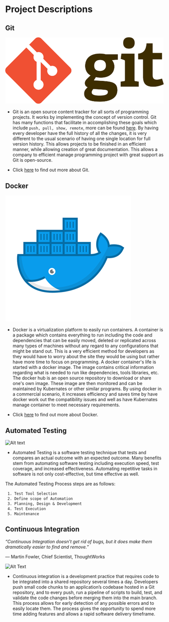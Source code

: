 # Project Descriptions

## Git
![Alt text](https://github.com/ab344/miniproject1-601/blob/main/assets/git.png)

* Git is an open source content tracker for all sorts of programming projects. It works by implementing the concept of version control. Git has many functions that facilitate in accomplishing these goals which include ` push, pull, show, remote `, more can be found [here](https://github.com/ab344/miniproject1-601/blob/main/GitCommands.md). By having every developer have the full history of all the changes, it is very different to the usual scenario of having one single location for full version history. This allows projects to be finished in an efficient manner, while allowing creation of great documentation. This allows a company to efficient manage programming project with great support as Git is open-source.  

* Click [here](https://git-scm.com/book/en/v2/Getting-Started-What-is-Git%3F) to find out more about Git.

## Docker
![Alt text](https://github.com/ab344/miniproject1-601/blob/main/assets/docker.png)

* Docker is a virtualization platform to easily run containers. A container is a package which contains everything to run including the code and dependencies that can be easily moved, deleted or replicated across many types of machines without any regard to any configurations that might be stand out. This is a very efficient method for developers as they would have to worry about the site they would be using but rather have more time to focus on programming. A docker container's life is started with a docker image. The image contains critical information regarding what is needed to run like dependencies, tools libraries, etc. The docker hub is an open source repository to download or share one's own image. These image are then monitored and can be maintained by Kubernates or other similar programs. By using docker in a commercial scenario, it increases efficiency and saves time by have docker work out the compatibility issues and well as have Kubernates manage container to meet necessary requirements.    

* Click [here](https://www.docker.com/why-docker) to find out more about Docker.

## Automated Testing
![Alt text](https://xbosoft.com/wp-content/uploads/2014/05/test-automation-1200x818.jpg)

* Automated Testing is a software testing technique that tests and compares an actual outcome with an expected outcome. Many benefits stem from automating software testing including execution speed, test coverage, and increased effectiveness. Automating repetitive tasks in software is not only cost-effective, but time effective as well. 

The Automated Testing Process steps are as follows:

     1. Test Tool Selection
     2. Define scope of Automation
     3. Planning, Design & Development
     4. Test Execution
     5. Maintenance 

## Continuous Integration
*“Continuous Integration doesn’t get rid of bugs, but it does make them dramatically easier to find and remove.”*

— Martin Fowler, Chief Scientist, ThoughtWorks

![Alt Text](https://www.pagerduty.com/wp-content/uploads/2020/01/continuous-integration-2.png)

* Continuous integration is a development practice that requires code to be integrated into a shared repository several times a day. Developers push small code chunks to an application’s codebase hosted in a Git repository, and to every push, run a pipeline of scripts to build, test, and validate the code changes before merging them into the main branch. This process allows for early detection of any possible errors and to easily locate them. The process gives the opportunity to spend more time adding features and allows a rapid software delivery timeframe.

